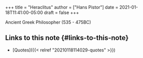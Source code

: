 +++
title = "Heraclitus"
author = ["Hans Pistor"]
date = 2021-01-18T11:41:00-05:00
draft = false
+++

Ancient Greek Philosopher (535 - 475BC)


## Links to this note {#links-to-this-note}

-   [Quotes]({{< relref "20210118114029-quotes" >}})
